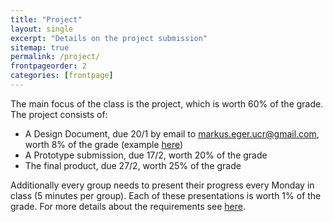 ```yaml
---
title: "Project"
layout: single
excerpt: "Details on the project submission"
sitemap: true
permalink: /project/
frontpageorder: 2
categories: [frontpage]
---
```


The main focus of the class is the project, which is worth 60% of the grade. The project consists of:

  * A Design Document, due 20/1 by email to <a href="mailto:markus.eger.ucr@gmail.com">markus.eger.ucr@gmail.com</a>, worth 8% of the grade (example [here](/CI-2700/assets/pdf/GDD.pdf))
  * A Prototype submission, due 17/2, worth 20% of the grade 
  * The final product, due 27/2, worth 25% of the grade
  
Additionally every group needs to present their progress every Monday in class (5 minutes per group). Each of these presentations is worth 1% of the grade. For more details about the requirements see <a href="/CI-2700/assets/pdf/project.pdf">here</a>.